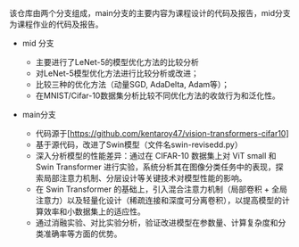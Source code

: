 该仓库由两个分支组成，main分支的主要内容为课程设计的代码及报告，mid分支为课程作业的代码及报告。

- mid 分支
  - 主要进行了LeNet-5的模型优化方法的比较分析
  - 对LeNet-5模型优化方法进行比较分析或改进；
  - 比较三种的优化方法（动量SGD, AdaDelta, Adam等）；
  - 在MNIST/Cifar-10数据集分析比较不同优化方法的收敛行为和泛化性。

- main分支
  - 代码源于[https://github.com/kentaroy47/vision-transformers-cifar10]
  - 基于源代码，改进了Swin模型（文件名swin-revisedd.py）
  - 深入分析模型的性能差异：通过在 CIFAR-10 数据集上对 ViT small 和 Swin Transformer 进行实验，系统分析其在图像分类任务中的表现，探索局部注意力机制、分层设计等关键技术对模型性能的影响。 
  - 在 Swin Transformer 的基础上，引入混合注意力机制（局部卷积 + 全局注意力）以及轻量化设计（稀疏连接和深度可分离卷积），以提高模型的计算效率和小数据集上的适应性。 
  - 通过消融实验、对比实验分析，验证改进模型在参数量、计算复杂度和分类准确率等方面的优势。 

